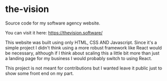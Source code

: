 # the-vision
Source code for my software agency website.

You can visit it here: https://thevision.software/

This website was built using only HTML, CSS AND Javascript.
Since it's a simple project I didn't think using a more robust framework like React would be necessary, although if I think about scaling this a little bit more than just a landing page for my business I would probably switch to using React.

This project is not meant for contributions but I wanted leave it public just to show some front end on my part.
